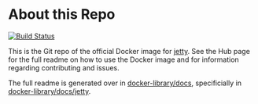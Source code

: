 # About this Repo

[![Build Status](https://travis-ci.org/appropriate/docker-jetty.svg?branch=master)](https://travis-ci.org/appropriate/docker-jetty)

This is the Git repo of the official Docker image for [jetty](https://registry.hub.docker.com/_/jetty/). See the
Hub page for the full readme on how to use the Docker image and for information regarding contributing and issues.

The full readme is generated over in [docker-library/docs](https://github.com/docker-library/docs),
specificially in [docker-library/docs/jetty](https://github.com/docker-library/docs/tree/master/jetty).
